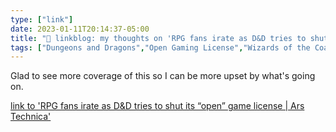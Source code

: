 ```yaml
---
type: ["link"]
date: 2023-01-11T20:14:37-05:00
title: "🔗 linkblog: my thoughts on 'RPG fans irate as D&D tries to shut its “open” game license | Ars Technica'"
tags: ["Dungeons and Dragons","Open Gaming License","Wizards of the Coast"]
---
```

Glad to see more coverage of this so I can be more upset by what's going on.  
 

[link to 'RPG fans irate as D&D tries to shut its “open” game license | Ars Technica'](https://arstechnica.com/gaming/2023/01/rpg-fans-irate-as-dd-tries-to-shut-its-open-game-license/)
